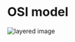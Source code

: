 # OSI model
![layered image](https://media.geeksforgeeks.org/wp-content/uploads/computer-network-osi-model-layers.png)